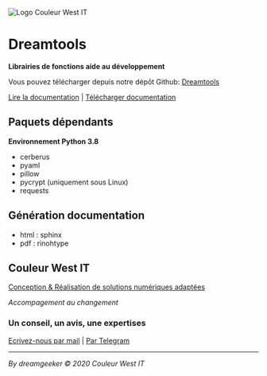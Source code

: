 ![Logo Couleur West IT](https://github.com/couleurwest/dreamgeeker-tools/blob/main/logo.png)

# Dreamtools

**Librairies de fonctions aide au développement**

Vous pouvez télécharger depuis notre dépôt Github:  [Dreamtools](https://github.com/couleurwest/dreamgeeker-tools/)

[Lire la documentation](https://couleurwest-it.com/dreamtools) | [Télécharger documentation](https://couleurwest-it.com/dreamtools)

## Paquets dépendants

**Environnement Python 3.8**

* cerberus
* pyaml
* pillow 
* pycrypt (uniquement sous Linux)
* requests

## Génération documentation

* html : sphinx
* pdf : rinohtype

## Couleur West IT
[Conception & Réalisation de solutions numériques adaptées](https://couleurwest-it.com)

*Accompagement au changement*

### Un conseil, un avis, une expertises 
[Ecrivez-nous par mail](contact@couleurwest-it.com) | [Par Telegram](https://t.me/dreamgeeker)

----
*By dreamgeeker &copy; 2020 Couleur West IT*
